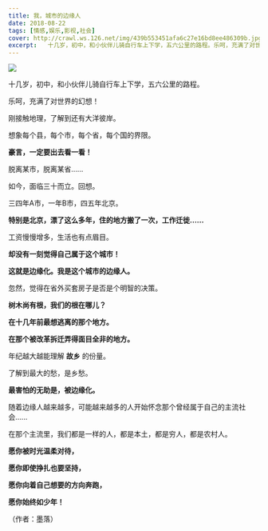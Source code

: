 ```yaml
---
title: 我，城市的边缘人
date: 2018-08-22
tags: [情感,娱乐,影视,社会]
cover: http://crawl.ws.126.net/img/439b553451afa6c27e16bd8ee486309b.jpg
excerpt:   十几岁，初中，和小伙伴儿骑自行车上下学，五六公里的路程。乐呵，充满了对世界的幻想！刚接
---
```

![](http://crawl.ws.126.net/img/439b553451afa6c27e16bd8ee486309b.jpg)  

十几岁，初中，和小伙伴儿骑自行车上下学，五六公里的路程。

乐呵，充满了对世界的幻想！

刚接触地理，了解到还有大洋彼岸。

想象每个县，每个市，每个省，每个国的界限。

**豪言，一定要出去看一看！**

脱离某市，脱离某省……

如今，面临三十而立。回想。

三四年A市，一年B市，四五年北京。

**特别是北京，漂了这么多年，住的地方搬了一次，工作迁徙……**

工资慢慢增多，生活也有点眉目。

**却没有一刻觉得自己属于这个城市！**

**这就是边缘化。我是这个城市的边缘人。**

忽然，觉得在省外买套房子是否是个明智的决策。

**树木尚有根，我们的根在哪儿？**

**在十几年前最想逃离的那个地方。**

**在那个被改革拆迁弄得面目全非的地方。**

年纪越大越能理解 **故乡** 的份量。

了解到最大的愁，是乡愁。

**最害怕的无助是，被边缘化。**

随着边缘人越来越多，可能越来越多的人开始怀念那个曾经属于自己的主流社会......

在那个主流里，我们都是一样的人，都是本土，都是穷人，都是农村人。

**愿你被时光温柔对待，**

**愿你即使挣扎也要坚持，**

**愿你向着自己想要的方向奔跑，**

**愿你始终如少年！**

（作者：墨落）

